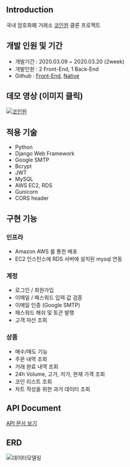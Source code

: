 ## Introduction
국내 암호화폐 거래소 [코인원](https://coinone.co.kr/) 클론 프로젝트

## 개발 인원 및 기간
- 개발기간 : 2020.03.09 ~ 2020.03.20 (2week)
- 개발인원 : 2 Front-End, 1 Back-End
- Github : [Front-End](https://github.com/wecode-bootcamp-korea/myfaketrip-frontend), [Native](https://github.com/wecode-bootcamp-korea/GoinOne-app)

## 데모 영상 (이미지 클릭)
[![코인원](https://i.ytimg.com/vi/WL7wZg1-4xQ/hqdefault.jpg?sqp=-oaymwEZCNACELwBSFXyq4qpAwsIARUAAIhCGAFwAQ==&rs=AOn4CLCwkIHa79701hm2f8_HTqgXrnaKZQ)](https://www.youtube.com/watch?v=WL7wZg1-4xQ)

## 적용 기술
- Python
- Django Web Framework
- Google SMTP
- Bcrypt
- JWT
- MySQL
- AWS EC2, RDS
- Gunicorn
- CORS header

## 구현 기능
### 인프라
- Amazon AWS 를 통한 배포
- EC2 인스턴스에 RDS 서버에 설치된 mysql 연동

### 계정
- 로그인 / 회원가입
- 이메일 / 패스워드 입력 값 검증
- 이메일 인증 (Google SMTP)
- 패스워드 해쉬 및 토큰 발행
- 고객 자산 조회

### 상품
- 매수/매도 기능
- 주문 내역 조회
- 거래 완료 내역 조회
- 24h Volume, 고가, 저가, 현재 가격 조회
- 코인 리스트 조회
- 차트 작성을 위한 과거 데이터 조회

## API Document
[API 문서 보기](https://documenter.getpostman.com/view/10398819/SzS8s59w?version=latest)

## ERD
![데이터모델링](https://img1.daumcdn.net/thumb/R1280x0/?scode=mtistory2&fname=https%3A%2F%2Fk.kakaocdn.net%2Fdn%2FUniG7%2FbtqCZylwn8X%2FmjX0WBsymC2qkbSoy8Occ0%2Fimg.png)

